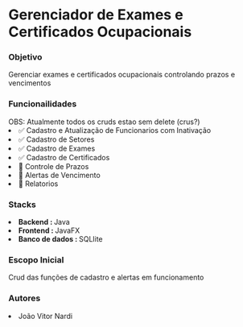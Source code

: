 <h1>Gerenciador de Exames e Certificados Ocupacionais</h1>

<h3>Objetivo</h3>
<p> Gerenciar exames e certificados ocupacionais controlando prazos e vencimentos</p>

<h3>Funcionailidades</h3>
OBS: Atualmente todos os cruds estao sem delete (crus?)
<li>✅ Cadastro e Atualização de Funcionarios com Inativação </li> 
<li>✅ Cadastro de Setores  </li>
<li>✅ Cadastro de Exames </li>
<li>✅ Cadastro de Certificados </li>
<li>🚧 Controle de Prazos </li>
<li>🚧 Alertas de Vencimento </li>
<li>🚧 Relatorios </li>

<h3> Stacks </h3>
<li><strong>Backend : </strong> Java</li>
<li><strong>Frontend : </strong> JavaFX</li>
<li><strong>Banco de dados : </strong> SQLlite</li>

<h3>Escopo Inicial</h3>
<p>Crud das funções de cadastro e alertas em funcionamento </p>


<h3>Autores</h3>
<li>João Vitor Nardi</li>
